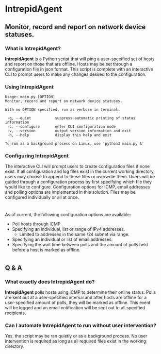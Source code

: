 # IntrepidAgent
## Monitor, record and report on network device statuses.

### What is IntrepidAgent?

**IntrepidAgent** is a Python script that will ping a user-specified set of hosts and report on those that are offline. Hosts may be set through a configuration file in json format. This script is complete with an interactive CLI to prompt users to make any changes desired to the configuration.

### Using IntrepidAgent

    Usage: main.py [OPTION]
    Monitor, record and report on network device statuses.

    With no OPTION specified, run as verbose in terminal.

     -q, --quiet           suppress automatic printing of status information
     -c, --configure       enter CLI configuration mode
     -v, --version         output version information and exit
     -h, --help            display this help and exit

    To run as a background process on Linux, use 'python3 main.py &'

### Configuring IntrepidAgent

The interactive CLI will prompt users to create configuration files if none exist. If all configuration and log files exist in the current working directory, users may choose to append to these files or overwrite them. Users will be guided through a configuration process by first specifying which file they would like to configure. Configuration options for ICMP, email addresses and polling options are implemented in this solution. Files may be configured individually or all at once. 

#
As of current, the following configuration options are available:
* Poll hosts through ICMP
* Specifying an individual, list or range of IPv4 addresses.
  * Limited to addresses in the same /24 subnet via range.
* Specifying an individual or list of email addresses.
* Specifying the wait time between polls and the amount of polls held before a host is marked as offline.
#

## Q & A
### What exactly does IntrepidAgent do?

**IntrepidAgent** polls hosts using ICMP to determine their online status. Polls are sent out at a user-specified interval and after hosts are offline for a user-specified amount of polls, they will be marked as offline. This event will be logged and an email notification will be sent out to all specified recipients.

### Can I automate IntrepidAgent to run without user intervention?

Yes, the script may be ran quietly or as a background process. No user intervention is required as long as all required files exist in the working directory.
